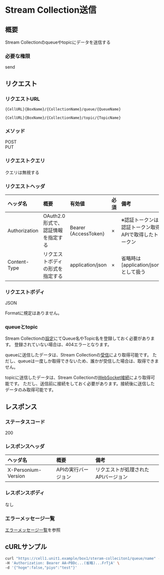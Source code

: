 # Stream Collection送信
## 概要
Stream Collectionのqueueやtopicにデータを送信する

### 必要な権限
send

## リクエスト
### リクエストURL
```
{CellURL}{BoxName}/{CollectionName}/queue/{QueueName}
```
```
{CellURL}{BoxName}/{CollectionName}/topic/{TopicName}
```

### メソッド
POST<br>
PUT

### リクエストクエリ
クエリは無視する

### リクエストヘッダ

|ヘッダ名|概要|有効値|必須|備考|
|:--|:--|:--|:--|:--|
|Authorization|OAuth2.0形式で、認証情報を指定する|Bearer {AccessToken}|×|※認証トークンは認証トークン取得APIで取得したトークン|
|Content-Type|リクエストボディの形式を指定する|application/json|×|省略時は[application/json]として扱う|

### リクエストボディ
JSON

Formatに規定はありません。

### queueとtopic
Stream Collectionの[設定](386_Configure_Stream_Collection.md)にてQueue名やTopic名を登録しておく必要があります。
登録されていない場合は、404エラーとなります。

queueに送信したデータは、Stream Collectionの[受信](388_Stream_Collection_Receive.md)により取得可能です。
ただし、queueは一度しか取得できないため、誰かが受信した場合は、取得できません。

topicに送信したデータは、Stream Collectionの[WebSocket接続](389_Stream_Collection_WebSocket.md)により取得可能です。
ただし、送信前に接続をしておく必要があります。接続後に送信したデータのみ取得可能です。

## レスポンス
### ステータスコード
200

### レスポンスヘッダ

|ヘッダ名|概要|備考|
|:--|:--|:--|
|X-Personium-Version|APIの実行バージョン|リクエストが処理されたAPIバージョン|

### レスポンスボディ
なし

### エラーメッセージ一覧
[エラーメッセージ一覧](004_Error_Messages.md)を参照

## cURLサンプル
```sh
curl "https://cell1.unit1.example/box1/steram-colleciton1/queue/name" -X POST -i \
-H 'Authorization: Bearer AA~PBDc...(省略)...FrTjA' \
-d '{"hoge":false,"piyo":"test"}'
```
